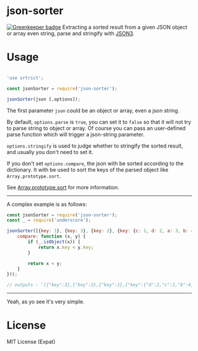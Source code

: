 # json-sorter

[![Greenkeeper badge](https://badges.greenkeeper.io/JounQin/json-sorter.svg)](https://greenkeeper.io/)
Extracting a sorted result from a given JSON object or array even string, parse and stringify with [JSON3](https://github.com/bestiejs/json3).

# Usage
``` javascript

'use srtrict';

const jsonSorter = require('json-sorter');

jsonSorter(json [,options]);

```

The first parameter `json` could be an object or array, even a json string.

By default, `options.parse` is `true`, you can set it to `false` so that it will not try to parse string to object or array.
Of course you can pass an user-defined parse function which will trigger a json-string parameter.

`options.stringify` is used to judge whether to stringify the sorted result, and usually you don't need to set it.

If you don't set `options.compare`, the json with be sorted according to the dictionary. It with be used to sort the keys of the parsed object like `Array.prototype.sort`.

See [Array.prototype.sort](https://developer.mozilla.org/zh-CN/docs/Web/JavaScript/Reference/Global_Objects/Array/sort) for more information.

---



A complex example is as follows:
``` javascript
const jsonSorter = require('json-sorter');
const _ = require('underscore');

jsonSorter([{key: 1}, {key: 3}, {key: 2}, {key: {c: 1, d: 2, a: 3, b: 4}}], {
    compare: function (x, y) {
        if (_.isObject(x)) {
            return x.key < y.key;
        }

        return x < y;
    }
}));

// outputs : '[{"key":3},{"key":2},{"key":1},{"key":{"d":2,"c":1,"b":4,"a":3}}]'
```


---

Yeah, as yo see it's very simple.

# License
MIT License (Expat)